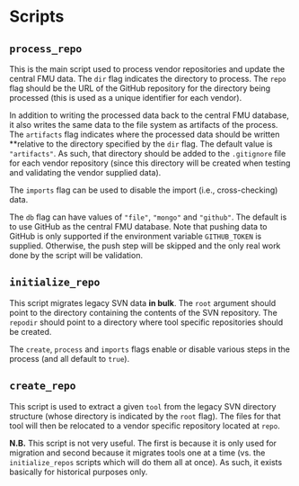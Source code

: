 # Scripts

## `process_repo`

This is the main script used to process vendor repositories and update the
central FMU data.  The `dir` flag indicates the directory to process.  The
`repo` flag should be the URL of the GitHub repository for the directory
being processed (this is used as a unique identifier for each vendor).

In addition to writing the processed data back to the central FMU database,
it also writes the same data to the file system as artifacts of the process.
The `artifacts` flag indicates where the processed data should be written
**relative to the directory specified by the `dir` flag.  The default value
is `"artifacts"`.  As such, that directory should be added to the `.gitignore`
file for each vendor repository (since this directory will be created when
testing and validating the vendor supplied data).

The `imports` flag can be used to disable the import (i.e., cross-checking)
data.

The `db` flag can have values of `"file"`, `"mongo"` and `"github"`.  The 
default is to use GitHub as the central FMU database.  Note that pushing
data to GitHub is only supported if the environment variable `GITHUB_TOKEN`
is supplied.  Otherwise, the push step will be skipped and the only real
work done by the script will be validation.

## `initialize_repo`

This script migrates legacy SVN data **in bulk**.  The `root` argument should
point to the directory containing the contents of the SVN repository.  The
`repodir` should point to a directory where tool specific repositories should
be created.

The `create`, `process` and `imports` flags enable or disable various steps
in the process (and all default to `true`).

## `create_repo`

This script is used to extract a given `tool` from the legacy SVN directory structure
(whose directory is indicated by the `root` flag).  The files for that tool will then
be relocated to a vendor specific repository located at `repo`.

**N.B.** This script is not very useful.  The first is because it is only used for
migration and second because it migrates tools one at a time (vs. the `initialize_repos`
scripts which will do them all at once).  As such, it exists basically for historical
purposes only.

